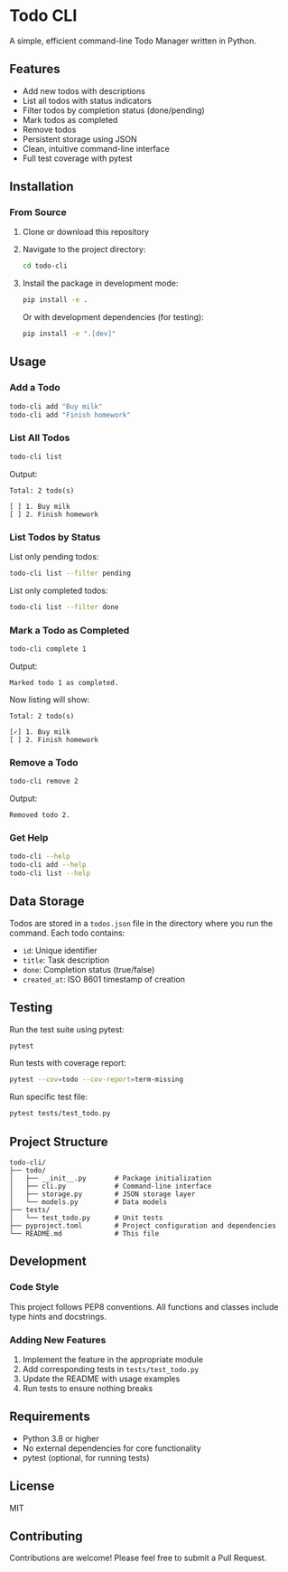 # Todo CLI

A simple, efficient command-line Todo Manager written in Python.

## Features

- Add new todos with descriptions
- List all todos with status indicators
- Filter todos by completion status (done/pending)
- Mark todos as completed
- Remove todos
- Persistent storage using JSON
- Clean, intuitive command-line interface
- Full test coverage with pytest

## Installation

### From Source

1. Clone or download this repository
2. Navigate to the project directory:
   ```bash
   cd todo-cli
   ```

3. Install the package in development mode:
   ```bash
   pip install -e .
   ```

   Or with development dependencies (for testing):
   ```bash
   pip install -e ".[dev]"
   ```

## Usage

### Add a Todo

```bash
todo-cli add "Buy milk"
todo-cli add "Finish homework"
```

### List All Todos

```bash
todo-cli list
```

Output:
```
Total: 2 todo(s)

[ ] 1. Buy milk
[ ] 2. Finish homework
```

### List Todos by Status

List only pending todos:
```bash
todo-cli list --filter pending
```

List only completed todos:
```bash
todo-cli list --filter done
```

### Mark a Todo as Completed

```bash
todo-cli complete 1
```

Output:
```
Marked todo 1 as completed.
```

Now listing will show:
```
Total: 2 todo(s)

[✓] 1. Buy milk
[ ] 2. Finish homework
```

### Remove a Todo

```bash
todo-cli remove 2
```

Output:
```
Removed todo 2.
```

### Get Help

```bash
todo-cli --help
todo-cli add --help
todo-cli list --help
```

## Data Storage

Todos are stored in a `todos.json` file in the directory where you run the command. Each todo contains:

- `id`: Unique identifier
- `title`: Task description
- `done`: Completion status (true/false)
- `created_at`: ISO 8601 timestamp of creation

## Testing

Run the test suite using pytest:

```bash
pytest
```

Run tests with coverage report:

```bash
pytest --cov=todo --cov-report=term-missing
```

Run specific test file:

```bash
pytest tests/test_todo.py
```

## Project Structure

```
todo-cli/
├── todo/
│   ├── __init__.py       # Package initialization
│   ├── cli.py            # Command-line interface
│   ├── storage.py        # JSON storage layer
│   └── models.py         # Data models
├── tests/
│   └── test_todo.py      # Unit tests
├── pyproject.toml        # Project configuration and dependencies
└── README.md             # This file
```

## Development

### Code Style

This project follows PEP8 conventions. All functions and classes include type hints and docstrings.

### Adding New Features

1. Implement the feature in the appropriate module
2. Add corresponding tests in `tests/test_todo.py`
3. Update the README with usage examples
4. Run tests to ensure nothing breaks

## Requirements

- Python 3.8 or higher
- No external dependencies for core functionality
- pytest (optional, for running tests)

## License

MIT

## Contributing

Contributions are welcome! Please feel free to submit a Pull Request.
